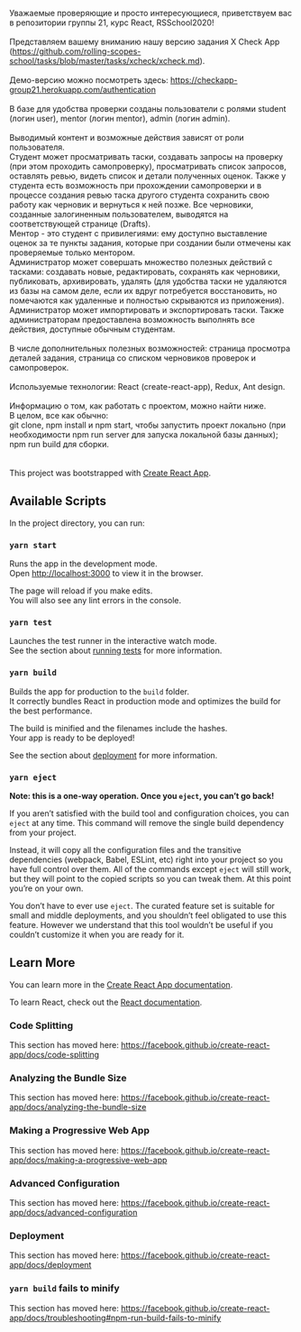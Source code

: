 Уважаемые проверяющие и просто интересующиеся, приветствуем вас в репозитории группы 21, курс React, RSSchool2020!<br /><br />
Представляем вашему вниманию нашу версию задания X Check App (https://github.com/rolling-scopes-school/tasks/blob/master/tasks/xcheck/xcheck.md).<br /><br />
Демо-версию можно посмотреть здесь: https://checkapp-group21.herokuapp.com/authentication<br /><br />
В базе для удобства проверки созданы пользователи с ролями student (логин user), mentor (логин mentor), admin (логин admin).<br /><br />
Выводимый контент и возможные действия зависят от роли пользователя.<br />
Студент может просматривать таски, создавать запросы на проверку (при этом проходить самопроверку), просматривать список запросов, оставлять ревью, видеть список и детали полученных оценок. Также у студента есть возможность при прохождении самопроверки и в процессе создания ревью таска другого студента сохранить свою работу как черновик и вернуться к ней позже. Все черновики, созданные залогиненным пользователем, выводятся на соответствующей странице (Drafts).<br />
Ментор - это студент с привилегиями: ему доступно выставление оценок за те пункты задания, которые при создании были отмечены как проверяемые только ментором.<br />
Администратор может совершать множество полезных действий с тасками: создавать новые, редактировать, сохранять как черновики, публиковать, архивировать, удалять (для удобства таски не удаляются из базы на самом деле, если их вдруг потребуется восстановить, но помечаются как удаленные и полностью скрываются из приложения). Администратор может импортировать и экспортировать таски. Также администраторам предоставлена возможность выполнять все действия, доступные обычным студентам.<br />
<br />
В числе дополнительных полезных возможностей: страница просмотра деталей задания, страница со списком черновиков проверок и самопроверок.<br />
<br />
Используемые технологии: React (create-react-app), Redux, Ant design.<br /><br />
Информацию о том, как работать с проектом, можно найти ниже.<br />
В целом, вcе как обычно:<br />
git clone, npm install и npm start, чтобы запустить проект локально (при необходимости npm run server для запуска локальной базы данных);<br />
npm run build для сборки.<br />
<br /><br />
This project was bootstrapped with [Create React App](https://github.com/facebook/create-react-app).

## Available Scripts

In the project directory, you can run:

### `yarn start`

Runs the app in the development mode.<br />
Open [http://localhost:3000](http://localhost:3000) to view it in the browser.

The page will reload if you make edits.<br />
You will also see any lint errors in the console.

### `yarn test`

Launches the test runner in the interactive watch mode.<br />
See the section about [running tests](https://facebook.github.io/create-react-app/docs/running-tests) for more information.

### `yarn build`

Builds the app for production to the `build` folder.<br />
It correctly bundles React in production mode and optimizes the build for the best performance.

The build is minified and the filenames include the hashes.<br />
Your app is ready to be deployed!

See the section about [deployment](https://facebook.github.io/create-react-app/docs/deployment) for more information.

### `yarn eject`

**Note: this is a one-way operation. Once you `eject`, you can’t go back!**

If you aren’t satisfied with the build tool and configuration choices, you can `eject` at any time. This command will remove the single build dependency from your project.

Instead, it will copy all the configuration files and the transitive dependencies (webpack, Babel, ESLint, etc) right into your project so you have full control over them. All of the commands except `eject` will still work, but they will point to the copied scripts so you can tweak them. At this point you’re on your own.

You don’t have to ever use `eject`. The curated feature set is suitable for small and middle deployments, and you shouldn’t feel obligated to use this feature. However we understand that this tool wouldn’t be useful if you couldn’t customize it when you are ready for it.

## Learn More

You can learn more in the [Create React App documentation](https://facebook.github.io/create-react-app/docs/getting-started).

To learn React, check out the [React documentation](https://reactjs.org/).

### Code Splitting

This section has moved here: https://facebook.github.io/create-react-app/docs/code-splitting

### Analyzing the Bundle Size

This section has moved here: https://facebook.github.io/create-react-app/docs/analyzing-the-bundle-size

### Making a Progressive Web App

This section has moved here: https://facebook.github.io/create-react-app/docs/making-a-progressive-web-app

### Advanced Configuration

This section has moved here: https://facebook.github.io/create-react-app/docs/advanced-configuration

### Deployment

This section has moved here: https://facebook.github.io/create-react-app/docs/deployment

### `yarn build` fails to minify

This section has moved here: https://facebook.github.io/create-react-app/docs/troubleshooting#npm-run-build-fails-to-minify
